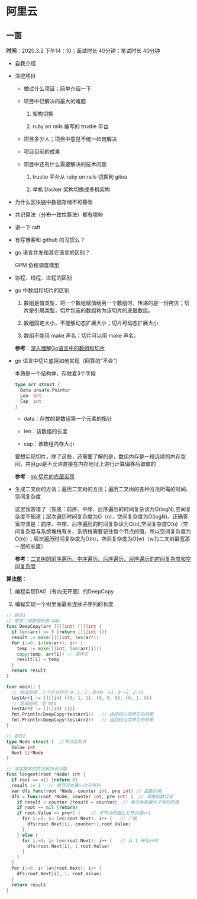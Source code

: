 # 阿里云

## 一面

**时间**：2020.3.2 下午14：10；面试时长 40分钟；笔试时长 40分钟

- 自我介绍

- 深挖项目

    - 做过什么项目；简单介绍一下

    - 项目中已解决的最大的难题

        1. 架构切换

        2. ruby on rails 编写的 trustie 平台

    - 项目多少人；项目中意见不统一如何解决

    - 项目目前的成果

    - 项目中还有什么需要解决的技术问题

        1. trustie 平台从 ruby on rails 切换到 gitea

        2. 单机 Docker 架构切换成多机架构

- 为什么区块链中数据存储不可篡改

- 共识算法（分布一致性算法）都有哪些

- 讲一下 raft

- 有写博客和 github 的习惯么？

- go 语言并发和其它语言的区别？

    GPM 协程调度模型

- 协程、线程、进程的区别

- go 中数组和切片的区别

  1. 数组是值类型，将一个数组赋值给另一个数组时，传递的是一份拷贝；切片是引用类型，切片包装的数组称为该切片的底层数组。

  2. 数组固定大小，不能够动态扩展大小；切片可动态扩展大小

  3. 数组不能用 make 声名；切片可以用 make 声名。

  **参考**：[深入理解Go语言中的数组和切片](https://www.jb51.net/article/92393.htm)

- go 语言中切片底层如何实现（回答的“不会”）

  本质是一个结构体，存放着3个字段

  ```go
  type arr struct {
    Data unsafe.Pointer
    Len  int
    Cap  int
  }
  ```

  - data：存放的是数组第一个元素的指针

  - len：该数组的长度

  - cap：该数组内存大小

  要想实现切片，除了这些，还需要了解的是，数组内存是一段连续的内存空间，并且go是不允许直接在内存地址上进行计算偏移后取值的

  **参考**：[go 切片的底层实现](https://www.jianshu.com/p/ebbb0ca779db)

- 生成二叉树的方法；遍历二叉树的方法；遍历二叉树的各种方法所需的时间、空间复杂度

    这里我答错了（答成：前序、中序、后序遍历的时间复杂读为O(logN),空间复杂度不知道；层次遍历时间复杂度为O（n)，空间复杂度为O(logN)。正确答案应该是：前序、中序、后序遍历的时间复杂读为O(n),空间复杂度O(n)（空间复杂度与系统堆栈有关，系统栈需要记住每个节点的值，所以空间复杂度为O(n)）；层次遍历时间复杂度为O(n)，空间复杂度为O(w)（w为二叉树最宽那一层的长度）

    **参考**：[二叉树的前序遍历、中序遍历、后序遍历、层序遍历的时间复杂度和空间复杂度](https://blog.csdn.net/qq_43152052/article/details/90111095)

**算法题**：

1. 编程实现DAG（有向无环图）的DeepCopy

2. 编程实现一个树里面最长连续子序列的长度

  ```go
  // 题目1
  // 使用二维数组代表 DAG
  func DeepCopy(arr [][]int) [][]int {
    if len(arr) == 0 {return [][]int {}}
    result := make([][]int, len(arr))
    for i:=0; i<len(arr); i++ {
      temp := make([]int, len(arr[i]))
      copy(temp, arr[i]) // 深拷贝
      result[i] = temp
    }
    return result
  }

  func main() {
    // 测试用例，三个点分别为 0，1，2；其中0 ->1，0->2，2->1
    testArr1 := [][]int {{0, 1, 1}, {0, 0, 0}, {0, 1, 0}} 
    // 测试用例，空 DAG
    testArr2 := [][]int {{}} 
    fmt.Println(DeepCopy(testArr1))   // 返回经过深拷贝的结果
    fmt.Println(DeepCopy(testArr2))   // 返回经过深拷贝的结果
  }
  ```

  ```go
  // 题目2
  type Node struct {  //节点结构体
    Value int
    Next []*Node
  }

  // 深度搜索的方法解决该问题
  func longest(root *Node) int {
    if root == nil {return 0}  
    result := 1   // 根节点也算一次子序列
    var dfs func(root *Node, counter int, pre int) // 函数引用
    dfs = func(root *Node, counter int, pre int) {  // 深搜函数实现
      if result < counter {result = counter}  // 每次判断最大子序列的值
      if root == nil {return}
      if root.Value == pre+1 {    // 子节点的值比父节点值=+1
        for i:=0; i< len(root.Next); i++ {   // 广搜
          dfs(root.Next[i], counter+1,root.Value)
        }
      } else {
        for i:=0; i< len(root.Next); i++ {   // 从 1 开始计时
          dfs(root.Next[i], 1,root.Value)
        }
      }
    }
    for i:=0; i< len(root.Next); i++ {
      dfs(root.Next[i], 1, root.Value)
    }
    return result
  }
  ```
